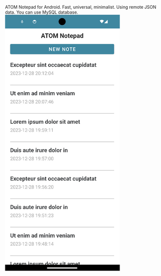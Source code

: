 ATOM Notepad for Android. Fast, universal, minimalist. Using remote JSON data. You can use MySQL database.
![note list](images/note_list.jpg)
